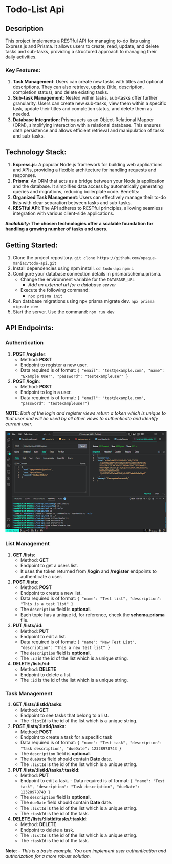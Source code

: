 # Todo-List Api

## Description

This project implements a RESTful API for managing to-do lists using Express.js and Prisma. It allows users to create, read, update, and delete tasks and sub-tasks, providing a structured approach to managing their daily activities.

### Key Features:

1. **Task Management**: Users can create new tasks with titles and optional descriptions. They can also retrieve, update (title, description, completion status), and delete existing tasks.
2. **Sub-task Management**: Nested within tasks, sub-tasks offer further granularity. Users can create new sub-tasks, view them within a specific task, update their titles and completion status, and delete them as needed.
3. **Database Integration**: Prisma acts as an Object-Relational Mapper (ORM), simplifying interaction with a relational database. This ensures data persistence and allows efficient retrieval and manipulation of tasks and sub-tasks.

## Technology Stack:

1. **Express.js**: A popular Node.js framework for building web applications and APIs, providing a flexible architecture for handling requests and responses.
2. **Prisma**: An ORM that acts as a bridge between your Node.js application and the database. It simplifies data access by automatically generating queries and migrations, reducing boilerplate code.
   Benefits:
3. **Organized Task Management**: Users can effectively manage their to-do lists with clear separation between tasks and sub-tasks.
4. **RESTful API**: The API adheres to RESTful principles, allowing seamless integration with various client-side applications.

**_Scalability_: The chosen technologies offer a scalable foundation for handling a growing number of tasks and users.**

## Getting Started:

1. Clone the project repository.
   `git clone https://github.com/opaque-maniac/todo-api.git`
2. Install dependencies using npm install.
   `cd todo-api`
   `npm i`
3. Configure your database connection details in prisma/schema.prisma.
   - Change the environment variable for the `DATABASE_URL`
     - _Add an external url for a database server_
   - Execute the following command:
     - `npx prisma init`
4. Run database migrations using npx prisma migrate dev.
   `npx prisma migrate dev`
5. Start the server. Use the command:
   `npm run dev`

## API Endpoints:

### Authentication

1. **POST /register**:
   - Method: **POST**
   - Endpoint to register a new user.
   - Data required is of format: `{ "email": "test@example.com", "name": "Example User", "password": "testexampleuser" }`
2. **POST /login**:
   - Method: **POST**
   - Endpoint to login a user.
   - Data required is of format: `{ "email": "test@example.com", "password": "testexampleuser"}`

**NOTE**:
_Both of the login and register views return a token which is unique to that user and will be used by all other views to authenticate and identify current user._

![Screenshot of an API client after registering a test user to the database API. The JSON data send to the user is the email, name and password.](/readme_img/api-reg-call.png)

### List Management

1. **GET /lists**:
   - Method: **GET**
   - Endpoint to get a users list.
   - It uses the token returned from **/login** and **/register** endpoints to authenticate a user.
2. **POST /lists**:
   - Method: **POST**
   - Endpoint to create a new list.
   - Data required is of format: `{ "name": "Test list", "description": "This is a test list" }`
   - The `description` field is **optional**.
   - Each topic has a unique id, for reference, check the **schema.prisma** file.
3. **PUT /lists/:id**:
   - Method: **PUT**
   - Endpoint to edit a list.
   - Data required is of format: `{ "name": "New Test List", "description": "This a new test list" }`
   - The `description` field is **optional**.
   - The `:id` is the id of the list which is a unique string.
4. **DELETE /lists/:id**:
   - Method: **DELETE**
   - Endpoint to delete a list.
   - The `:id` is the id of the list which is a unique string.

### Task Management

1. **GET /lists/:listId/tasks**:
   - Method: **GET**
   - Endpoint to see tasks that belong to a list.
   - The `:listId` is the id of the list which is a unique string.
2. **POST /lists/:listId/tasks**:
   - Method: **POST**
   - Endpoint to create a task for a specific task
   - Data required is of format: `{ "name": "Test task", "description": "Task description", "dueDate": 12328978743 }`
   - The `description` field is **optional**.
   - The `dueDate` field should contain **Date** date.
   - The `:listId` is the id of the list which is a unique string.
3. **PUT /lists/:listId/tasks/:taskId**:
   - Method: **PUT**
   - Endpoint to edit a task. - Data required is of format: `{ "name": "Test task", "description": "Task description", "dueDate": 12328978743 }`
   - The `description` field is **optional**.
   - The `dueDate` field should contain **Date** date.
   - The `:listId` is the id of the list which is a unique string.
   - The `:taskId` is the id of the task.
4. **DELETE /lists/:listId/tasks/:taskId**:
   - Method: **DELETE**
   - Endpoint to delete a task.
   - The `:listId` is the id of the list which is a unique string.
   - The `:taskId` is the id of the task.

**Note**: - _This is a basic example. You can implement user authentication and authorization for a more robust solution._
